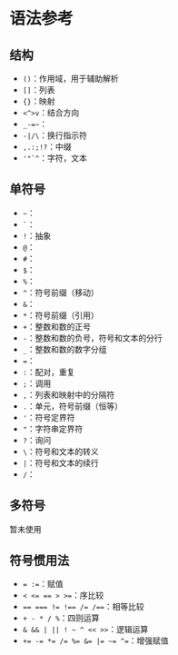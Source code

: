 # 语法参考

## 结构

- `()`：作用域，用于辅助解析
- `[]`：列表
- `{}`：映射
- `<^>v`：结合方向
- `_-=~`：
- `-|/\`：换行指示符
- `,.:;!?`：中缀
- ``'"`^``：字符，文本

## 单符号

- `~`：
- `` ` ``：
- `!`：抽象
- `@`：
- `#`：
- `$`：
- `%`：
- `^`：符号前缀（移动）
- `&`：
- `*`：符号前缀（引用）
- `+`：整数和数的正号
- `-`：整数和数的负号，符号和文本的分行
- `_`：整数和数的数字分组
- `=`：
- `:`：配对，重复
- `;`：调用
- `,`：列表和映射中的分隔符
- `.`：单元，符号前缀（恒等）
- `'`：符号定界符
- `"`：字符串定界符
- `?`：询问
- `\`：符号和文本的转义
- `|`：符号和文本的续行
- `/`：

## 多符号

暂未使用

## 符号惯用法

- `= :=`：赋值
- `< <= == > >=`：序比较
- `== === != !== /= /==`：相等比较
- `+ - * / %`：四则运算
- `& && | || ! ~ ^ << >>`：逻辑运算
- `+= -= *= /= %= &= |= ~= ^=`：增强赋值
